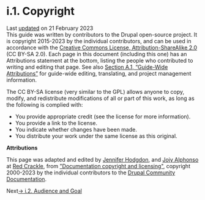 # i.1. Copyright
  
 Last [updated](/node/2827277/discuss) on  21 February 2023   
This guide was written by contributors to the Drupal open-source project. It is copyright 2015-2023 by the individual contributors, and can be used in accordance with the [Creative Commons License, Attribution-ShareAlike 2.0](https://creativecommons.org/licenses/by-sa/2.0/) (CC BY-SA 2.0). Each page in this document (including this one) has an Attributions statement at the bottom, listing the people who contributed to writing and editing that page. See also [Section A.1, “Guide-Wide Attributions”](/docs/user_guide/en/attributions.html "A.1. Guide-Wide Attributions") for guide-wide editing, translating, and project management information.

The CC BY-SA license (very similar to the GPL) allows anyone to copy, modify, and redistribute modifications of all or part of this work, as long as the following is complied with:

-  You provide appropriate credit (see the license for more information). 
-  You provide a link to the license. 
-  You indicate whether changes have been made. 
-  You distribute your work under the same license as this original. 

**Attributions**

This page was adapted and edited by [Jennifer Hodgdon](https://www.drupal.org/u/jhodgdon), and [Jojy Alphonso](https://www.drupal.org/u/jojyja) at [Red Crackle](http://redcrackle.com), from ["Documentation copyright and licensing"](https://www.drupal.org/terms), copyright 2000-2023 by the individual contributors to the [Drupal Community Documentation](https://www.drupal.org/documentation).

  
Next[→ i.2. Audience and Goal](/docs/user_guide/en/preface-audience.html)  
